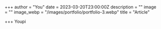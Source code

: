 +++
author = "You"
date = 2023-03-20T23:00:00Z
description = ""
image = ""
image_webp = "/images/portfolio/portfolio-3.webp"
title = "Article"

+++
Youpi